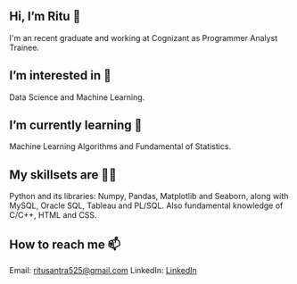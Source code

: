 ## Hi, I’m Ritu 👋

I'm an recent graduate and working at Cognizant as Programmer Analyst Trainee.

## I’m interested in 👀

Data Science and Machine Learning.

## I’m currently learning 🌱

Machine Learning Algorithms and Fundamental of Statistics.

## My skillsets are 👩‍💻 

Python and its libraries: Numpy, Pandas, Matplotlib and Seaborn, along with MySQL, Oracle SQL, Tableau and PL/SQL.
Also fundamental knowledge of C/C++, HTML and CSS.

## How to reach me 📫

Email: ritusantra525@gmail.com
LinkedIn: [LinkedIn](https://www.linkedin.com/in/ritusantra/)

<!---
ritusantra/ritusantra is a ✨ special ✨ repository because its `README.md` (this file) appears on your GitHub profile.
You can click the Preview link to take a look at your changes.
--->
